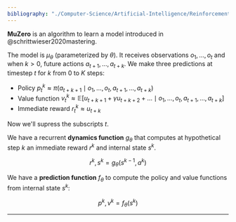 ```yaml
---
bibliography: "./Computer-Science/Artificial-Intelligence/Reinforcement-Learning/papers.bib"
---
```


**MuZero** is an algorithm to learn a model introduced in @schrittwieser2020mastering.

The model is $\mu_\theta$ (parameterized by $\theta$). It receives observations $o_1, \dots, o_t$ and when $k > 0$, future actions $a_{t+1}, \dots, a_{t+k}$. We make three predictions at timestep $t$ for $k$ from $0$ to $K$ steps:

* Policy $p_t^k \approx \pi (a_{t+k+1} \mid o_1 , \dots, o_t, a_{t+1}, \dots, a_{t+k})$
* Value function $v_t^k \approx \mathbb{E}\left[ u_{t+k+1} + \gamma u_{t+k+2} + \dots \mid o_1, \dots, o_t, a_{t+1}, \dots, a_{t+k} \right]$
* Immediate reward $r_t^k \approx u_{t+k}$

Now we'll supress the subscripts $t$.

We have a recurrent **dynamics function** $g_\theta$ that computes at hypothetical step $k$ an immediate reward $r^k$ and internal state $s^k$.

$$
r^k, s^k = g_\theta \left(s^{k-1}, a^k\right)
$$

We have a **prediction function** $f_\theta$ to compute the policy and value functions from internal state $s^k$:

$$
p^k, v^k = f_\theta(s^k)
$$

---